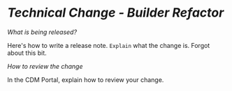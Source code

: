 # *Technical Change - Builder Refactor*

_What is being released?_

Here's how to write a release note.  `Explain` what the change is.  Forgot about this bit.

_How to review the change_

In the CDM Portal, explain how to review your change.
